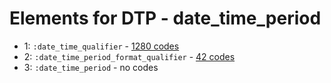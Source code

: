 # Elements for DTP - date_time_period
* 1: `:date_time_qualifier` - [1280 codes](../elements/DTP_1.md)
* 2: `:date_time_period_format_qualifier` - [42 codes](../elements/DTP_2.md)
* 3: `:date_time_period` - no codes
